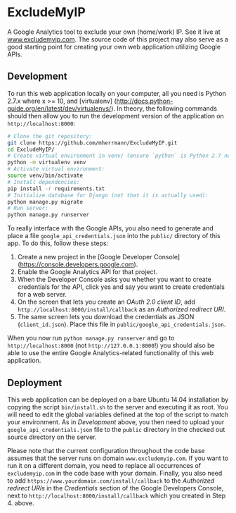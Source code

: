 # ExcludeMyIP
A Google Analytics tool to exclude your own (home/work) IP. See it live at
www.excludemyip.com. The source code of this project may also serve as a good
starting point for creating your own web application utilizing Google APIs.

## Development
To run this web application locally on your computer, all you need is Python
2.7.x where x >= 10, and [virtualenv]
(http://docs.python-guide.org/en/latest/dev/virtualenvs/). In theory, the 
following commands should then allow you to run the development version of the
application on `http://localhost:8000`:

```bash
# Clone the git repository:
git clone https://github.com/mherrmann/ExcludeMyIP.git
cd ExcludeMyIP/
# Create virtual environment in venv/ (ensure `python` is Python 2.7 not 3.x!):
python -m virtualenv venv
# Activate virtual environment:
source venv/bin/activate
# Install dependencies:
pip install -r requirements.txt
# Initialize database for Django (not that it is actually used):
python manage.py migrate
# Run server:
python manage.py runserver
```

To really interface with the Google APIs, you also need to generate and place
a file `google_api_credentials.json` into the `public/` directory of this app.
To do this, follow these steps:

1. Create a new project in the [Google Developer Console]
(https://console.developers.google.com).
2. Enable the Google Analytics API for that project.
3. When the Developer Console asks you whether you want to create credentials
for the API, click yes and say you want to create credentials for a web server.
4. On the screen that lets you create an *OAuth 2.0 client ID*, add
`http://localhost:8000/install/callback` as an *Authorized redirect URI*.
5. The same screen lets you download the credentials as JSON (`client_id.json`).
Place this file in `public/google_api_credentials.json`.

When you now run `python manage.py runserver` and go to `http://localhost:8000`
(not `http://127.0.0.1:8000`!) you should also be able to use the entire Google
Analytics-related functionality of this web application.

## Deployment
This web application can be deployed on a bare Ubuntu 14.04 installation
by copying the script `bin/install.sh` to the server and executing it as root.
You will need to edit the global variables defined at the top of the script
to match your environment. As in *Development* above, you then need to upload
your `google_api_credentials.json` file to the `public` directory in the checked
out source directory on the server.

Please note that the current configuration throughout the code base assumes that
the server runs on domain `www.excludemyip.com`. If you want to run it on a
different domain, you need to replace all occurrences of `excludemyip.com` in
the code base with your domain. Finally, you also need to add
`https://www.yourdomain.com/install/callback` to the *Authorized redirect URIs*
in the *Credentials* section of the Google Developers Console, next to
`http://localhost:8000/install/callback` which you created in Step 4. above.